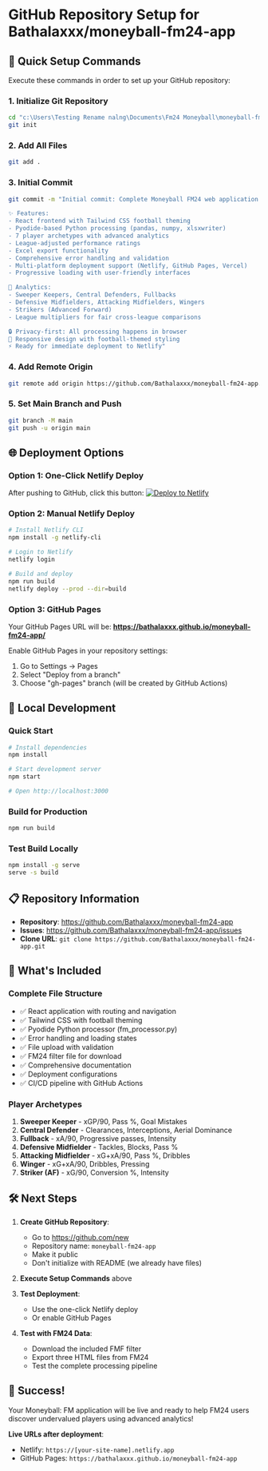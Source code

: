 # GitHub Repository Setup for Bathalaxxx/moneyball-fm24-app

## 🚀 Quick Setup Commands

Execute these commands in order to set up your GitHub repository:

### 1. Initialize Git Repository
```bash
cd "c:\Users\Testing Rename nalng\Documents\Fm24 Moneyball\moneyball-fm24-app"
git init
```

### 2. Add All Files
```bash
git add .
```

### 3. Initial Commit
```bash
git commit -m "Initial commit: Complete Moneyball FM24 web application

✨ Features:
- React frontend with Tailwind CSS football theming
- Pyodide-based Python processing (pandas, numpy, xlsxwriter)
- 7 player archetypes with advanced analytics
- League-adjusted performance ratings
- Excel export functionality
- Comprehensive error handling and validation
- Multi-platform deployment support (Netlify, GitHub Pages, Vercel)
- Progressive loading with user-friendly interfaces

🎯 Analytics:
- Sweeper Keepers, Central Defenders, Fullbacks
- Defensive Midfielders, Attacking Midfielders, Wingers
- Strikers (Advanced Forward)
- League multipliers for fair cross-league comparisons

🔒 Privacy-first: All processing happens in browser
📱 Responsive design with football-themed styling
⚡ Ready for immediate deployment to Netlify"
```

### 4. Add Remote Origin
```bash
git remote add origin https://github.com/Bathalaxxx/moneyball-fm24-app.git
```

### 5. Set Main Branch and Push
```bash
git branch -M main
git push -u origin main
```

## 🌐 Deployment Options

### Option 1: One-Click Netlify Deploy
After pushing to GitHub, click this button:
[![Deploy to Netlify](https://www.netlify.com/img/deploy/button.svg)](https://app.netlify.com/start/deploy?repository=https://github.com/Bathalaxxx/moneyball-fm24-app)

### Option 2: Manual Netlify Deploy
```bash
# Install Netlify CLI
npm install -g netlify-cli

# Login to Netlify
netlify login

# Build and deploy
npm run build
netlify deploy --prod --dir=build
```

### Option 3: GitHub Pages
Your GitHub Pages URL will be:
**https://bathalaxxx.github.io/moneyball-fm24-app/**

Enable GitHub Pages in your repository settings:
1. Go to Settings → Pages
2. Select "Deploy from a branch"
3. Choose "gh-pages" branch (will be created by GitHub Actions)

## 🔧 Local Development

### Quick Start
```bash
# Install dependencies
npm install

# Start development server
npm start

# Open http://localhost:3000
```

### Build for Production
```bash
npm run build
```

### Test Build Locally
```bash
npm install -g serve
serve -s build
```

## 📋 Repository Information

- **Repository**: https://github.com/Bathalaxxx/moneyball-fm24-app
- **Issues**: https://github.com/Bathalaxxx/moneyball-fm24-app/issues
- **Clone URL**: `git clone https://github.com/Bathalaxxx/moneyball-fm24-app.git`

## 🎯 What's Included

### Complete File Structure
- ✅ React application with routing and navigation
- ✅ Tailwind CSS with football theming
- ✅ Pyodide Python processor (fm_processor.py)
- ✅ Error handling and loading states
- ✅ File upload with validation
- ✅ FM24 filter file for download
- ✅ Comprehensive documentation
- ✅ Deployment configurations
- ✅ CI/CD pipeline with GitHub Actions

### Player Archetypes
1. **Sweeper Keeper** - xGP/90, Pass %, Goal Mistakes
2. **Central Defender** - Clearances, Interceptions, Aerial Dominance
3. **Fullback** - xA/90, Progressive passes, Intensity
4. **Defensive Midfielder** - Tackles, Blocks, Pass %
5. **Attacking Midfielder** - xG+xA/90, Pass %, Dribbles
6. **Winger** - xG+xA/90, Dribbles, Pressing
7. **Striker (AF)** - xG/90, Conversion %, Intensity

## 🛠️ Next Steps

1. **Create GitHub Repository**:
   - Go to https://github.com/new
   - Repository name: `moneyball-fm24-app`
   - Make it public
   - Don't initialize with README (we already have files)

2. **Execute Setup Commands** above

3. **Test Deployment**:
   - Use the one-click Netlify deploy
   - Or enable GitHub Pages

4. **Test with FM24 Data**:
   - Download the included FMF filter
   - Export three HTML files from FM24
   - Test the complete processing pipeline

## 🎉 Success!

Your Moneyball: FM application will be live and ready to help FM24 users discover undervalued players using advanced analytics!

**Live URLs after deployment**:
- Netlify: `https://[your-site-name].netlify.app`
- GitHub Pages: `https://bathalaxxx.github.io/moneyball-fm24-app`
